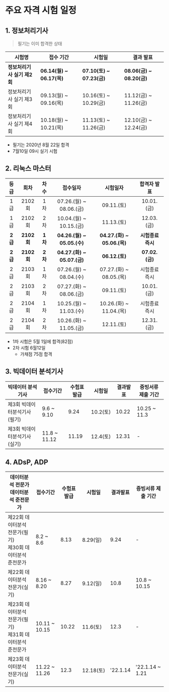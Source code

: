 # 주요 자격 시험 일정

## 1. 정보처리기사

> 필기는 이미 합격한 상태

| 시험명                      | 접수 기간                 | 시험일                    | 결과 발표                 |
| --------------------------- | ------------------------- | ------------------------- | ------------------------- |
| **정보처리기사 실기 제2회** | **06.14(월) ~ 06.17(목)** | **07.10(토) ~ 07.23(금)** | **08.06(금) ~ 08.20(금)** |
| 정보처리기사 실기 제3회     | 09.13(월) ~ 09.16(목)     | 10.16(토) ~ 10.29(금)     | 11.12(금) ~ 11.26(금)     |
| 정보처리기사 실기 제4회     | 10.18(월) ~ 10.21(목)     | 11.13(토) ~ 11.26(금)     | 12.10(금) ~ 12.24(금)     |

- 필기는 2020년 8월 22일 합격
- 7월10일 09시 실기 시험



## 2. 리눅스 마스터

|  등급   |    회차    |  차수   |          접수일자           |          시험일자           |    합격자 발표    |
| :-----: | :--------: | :-----: | :-------------------------: | :-------------------------: | :---------------: |
|   1급   |   2102회   |   1차   |   07.26.(월) ~ 08.06.(금)   |         09.11.(토)          |    10.01.(금)     |
|   1급   |   2102회   |   2차   |   10.04.(월) ~ 10.15.(금)   |         11.13.(토)          |    12.03.(금)     |
| **2급** | **2102회** | **1차** | **04.26.(월) ~ 05.05.(수)** | **04.27.(화) ~ 05.06.(목)** | **시험종료 즉시** |
| **2급** | **2102회** | **2차** | **04.27.(화) ~ 05.07.(금)** |       **06.12.(토)**        |  **07.02.(금)**   |
|   2급   |   2103회   |   1차   |   07.26.(월) ~ 08.04.(수)   |   07.27.(화) ~ 08.05.(목)   |   시험종료 즉시   |
|   2급   |   2103회   |   2차   |   07.27.(화) ~ 08.06.(금)   |         09.11.(토)          |    10.01.(금)     |
|   2급   |   2104회   |   1차   |   10.25.(월) ~ 11.03.(수)   |   10.26.(화) ~ 11.04.(목)   |   시험종료 즉시   |
|   2급   |   2104회   |   2차   |   10.26.(화) ~ 11.05.(금)   |         12.11.(토)          |    12.31.(금)     |

- 1차 시험은 5월 1일에 합격(82점)
- 2차 시험 6월12일
  - 가채점 75점 합격



## 3. 빅데이터 분석기사

| 빅데이터 분석기사            | 접수기간     | 수험표발급 | 시험일   | 결과발표 | 증빙서류 제출 기간 |
| ---------------------------- | ------------ | ---------- | -------- | -------- | ------------------ |
| 제3회 빅데이터분석기사(필기) | 9.6 ~ 9.10   | 9.24       | 10.2(토) | 10.22    | 10.25 ~ 11.3       |
| 제3회 빅데이터분석기사(실기) | 11.8 ~ 11.12 | 11.19      | 12.4(토) | 12.31    | -                  |



## 4. ADsP, ADP

| 데이터분석 전문가<br/>데이터분석 준전문가                    | 접수기간      | 수험표발급 | 시험일    | 결과발표 | 증빙서류 제출 기간 |
| ------------------------------------------------------------ | ------------- | ---------- | --------- | -------- | ------------------ |
| 제22회 데이터분석 전문가(필기)<br />제30회 데이터분석 준전문가 | 8.2 ~ 8.6     | 8.13       | 8.29(일)  | 9.24     | -                  |
| 제22회 데이터분석 전문가(실기)                               | 8.16 ~ 8.20   | 8.27       | 9.12(일)  | 10.8     | 10.8 ~ 10.15       |
| 제23회 데이터분석 전문가(필기)<br />제31회 데이터분석 준전문가 | 10.11 ~ 10.15 | 10.22      | 11.6(토)  | 12.3     | -                  |
| 제23회 데이터분석 전문가(실기)                               | 11.22 ~ 11.26 | 12.3       | 12.18(토) | '22.1.14 | '22.1.14 ~ 1.21    |
